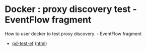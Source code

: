 # Docker : proxy discovery test - EventFlow fragment

How to user docker to test proxy discovery. - EventFlow fragment

* [pd-test-ef](src/site/markdown/index.md) ([html](https://tibcosoftware.github.io/tibco-streaming-samples/10.4.0/docker/pd-test/pd-test-ef/))

